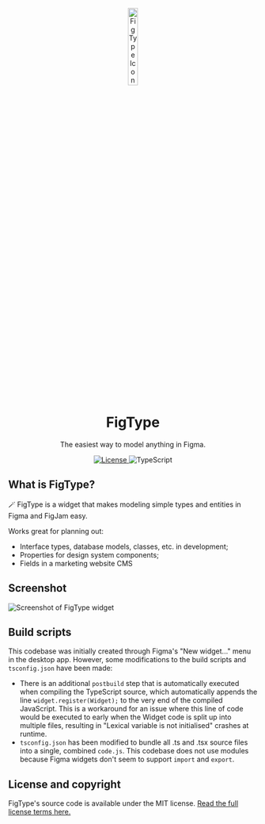 <p align="center">
    <img width="20%" src="https://raw.githubusercontent.com/stefanwittwer/FigType/main/static/figtype-logo.svg" alt="FigType Icon" />
    <h1 align="center">FigType</h1>
</p>
<p align="center">
    The easiest way to model anything in Figma.
</p>

<p align="center">
  <a href="https://github.com/stefanwittwer/FigType/blob/main/LICENSE.md">
    <img src="https://img.shields.io/github/license/stefanwittwer/FigType" alt="License" />
  </a>
  <img src="https://img.shields.io/badge/TypeScript-%23007ACC.svg?logo=typescript&logoColor=white" alt="TypeScript" />
</p>

## What is FigType?

🪄 FigType is a widget that makes modeling simple types and entities in Figma and FigJam easy.

Works great for planning out:

- Interface types, database models, classes, etc. in development;
- Properties for design system components;
- Fields in a marketing website CMS

## Screenshot

![Screenshot of FigType widget](https://raw.githubusercontent.com/stefanwittwer/FigType/main/static/screenshot.png)

## Build scripts

This codebase was initially created through Figma's "New widget..." menu in the desktop app.
However, some modifications to the build scripts and `tsconfig.json` have been made:

- There is an additional `postbuild` step that is automatically executed when compiling the TypeScript source, which automatically appends the line `widget.register(Widget);` to the very end of the compiled JavaScript. This is a workaround for an issue where this line of code would be executed to early when the Widget code is split up into multiple files, resulting in "Lexical variable is not initialised" crashes at runtime.
- `tsconfig.json` has been modified to bundle all .ts and .tsx source files into a single, combined `code.js`. This codebase does not use modules because Figma widgets don't seem to support `import` and `export`.

## License and copyright

FigType's source code is available under the MIT license. [Read the full license terms here.](https://github.com/stefanwittwer/FigType/blob/main/LICENSE.md)
